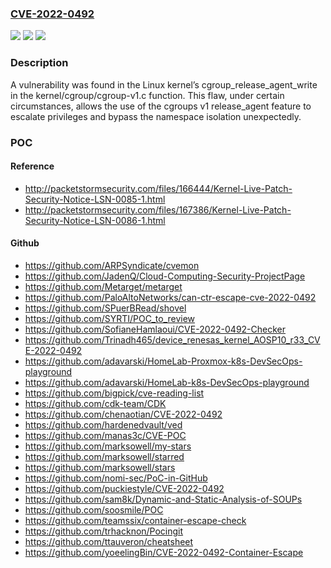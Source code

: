 ### [CVE-2022-0492](https://cve.mitre.org/cgi-bin/cvename.cgi?name=CVE-2022-0492)
![](https://img.shields.io/static/v1?label=Product&message=kernel&color=blue)
![](https://img.shields.io/static/v1?label=Version&message=n%2Fa&color=blue)
![](https://img.shields.io/static/v1?label=Vulnerability&message=CWE-287&color=brighgreen)

### Description

A vulnerability was found in the Linux kernel’s cgroup_release_agent_write in the kernel/cgroup/cgroup-v1.c function. This flaw, under certain circumstances, allows the use of the cgroups v1 release_agent feature to escalate privileges and bypass the namespace isolation unexpectedly.

### POC

#### Reference
- http://packetstormsecurity.com/files/166444/Kernel-Live-Patch-Security-Notice-LSN-0085-1.html
- http://packetstormsecurity.com/files/167386/Kernel-Live-Patch-Security-Notice-LSN-0086-1.html

#### Github
- https://github.com/ARPSyndicate/cvemon
- https://github.com/JadenQ/Cloud-Computing-Security-ProjectPage
- https://github.com/Metarget/metarget
- https://github.com/PaloAltoNetworks/can-ctr-escape-cve-2022-0492
- https://github.com/SPuerBRead/shovel
- https://github.com/SYRTI/POC_to_review
- https://github.com/SofianeHamlaoui/CVE-2022-0492-Checker
- https://github.com/Trinadh465/device_renesas_kernel_AOSP10_r33_CVE-2022-0492
- https://github.com/adavarski/HomeLab-Proxmox-k8s-DevSecOps-playground
- https://github.com/adavarski/HomeLab-k8s-DevSecOps-playground
- https://github.com/bigpick/cve-reading-list
- https://github.com/cdk-team/CDK
- https://github.com/chenaotian/CVE-2022-0492
- https://github.com/hardenedvault/ved
- https://github.com/manas3c/CVE-POC
- https://github.com/marksowell/my-stars
- https://github.com/marksowell/starred
- https://github.com/marksowell/stars
- https://github.com/nomi-sec/PoC-in-GitHub
- https://github.com/puckiestyle/CVE-2022-0492
- https://github.com/sam8k/Dynamic-and-Static-Analysis-of-SOUPs
- https://github.com/soosmile/POC
- https://github.com/teamssix/container-escape-check
- https://github.com/trhacknon/Pocingit
- https://github.com/ttauveron/cheatsheet
- https://github.com/yoeelingBin/CVE-2022-0492-Container-Escape

